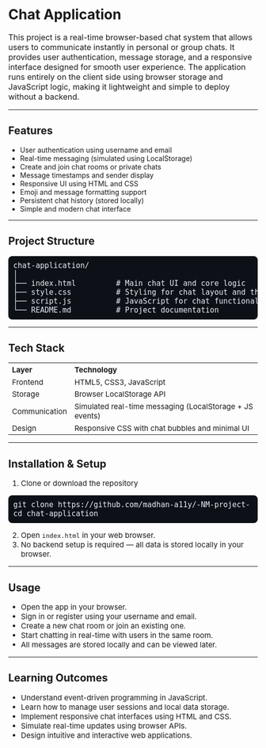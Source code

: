 <h1>Chat Application</h1>

<p style="font-size:16px;">
This project is a real-time browser-based chat system that allows users to communicate instantly in personal or group chats. It provides user authentication, message storage, and a responsive interface designed for smooth user experience. The application runs entirely on the client side using browser storage and JavaScript logic, making it lightweight and simple to deploy without a backend.
</p>

---

<h2>Features</h2>

- User authentication using username and email  
- Real-time messaging (simulated using LocalStorage)  
- Create and join chat rooms or private chats  
- Message timestamps and sender display  
- Responsive UI using HTML and CSS  
- Emoji and message formatting support  
- Persistent chat history (stored locally)  
- Simple and modern chat interface  

---

<h2>Project Structure</h2>

<pre style="font-size:15px; background:#0d1117; color:#e6eef8; padding:10px; border-radius:8px;">
chat-application/
│
├── index.html         # Main chat UI and core logic
├── style.css          # Styling for chat layout and themes
├── script.js          # JavaScript for chat functionality
└── README.md          # Project documentation
</pre>

<hr>

<h2>Tech Stack</h2>

<table style="font-size:15px; border-collapse:collapse;">
  <tr><th style="text-align:left;">Layer</th><th style="text-align:left;">Technology</th></tr>
  <tr><td>Frontend</td><td>HTML5, CSS3, JavaScript</td></tr>
  <tr><td>Storage</td><td>Browser LocalStorage API</td></tr>
  <tr><td>Communication</td><td>Simulated real-time messaging (LocalStorage + JS events)</td></tr>
  <tr><td>Design</td><td>Responsive CSS with chat bubbles and minimal UI</td></tr>
</table>

<hr>

<h2>Installation & Setup</h2>

<ol style="font-size:15px;">
  <li>Clone or download the repository</li>
</ol>

<pre style="font-size:15px; background:#0d1117; color:#e6eef8; padding:10px; border-radius:8px;">
git clone https://github.com/madhan-a11y/-NM-project-
cd chat-application
</pre>

<ol start="2" style="font-size:15px;">
  <li>Open <code>index.html</code> in your web browser.</li>
  <li>No backend setup is required — all data is stored locally in your browser.</li>
</ol>

<hr>

<h2>Usage</h2>

<ul style="font-size:15px;">
  <li>Open the app in your browser.</li>
  <li>Sign in or register using your username and email.</li>
  <li>Create a new chat room or join an existing one.</li>
  <li>Start chatting in real-time with users in the same room.</li>
  <li>All messages are stored locally and can be viewed later.</li>
</ul>

<hr>

<h2>Learning Outcomes</h2>

<ul style="font-size:15px;">
  <li>Understand event-driven programming in JavaScript.</li>
  <li>Learn how to manage user sessions and local data storage.</li>
  <li>Implement responsive chat interfaces using HTML and CSS.</li>
  <li>Simulate real-time updates using browser APIs.</li>
  <li>Design intuitive and interactive web applications.</li>
</ul>
